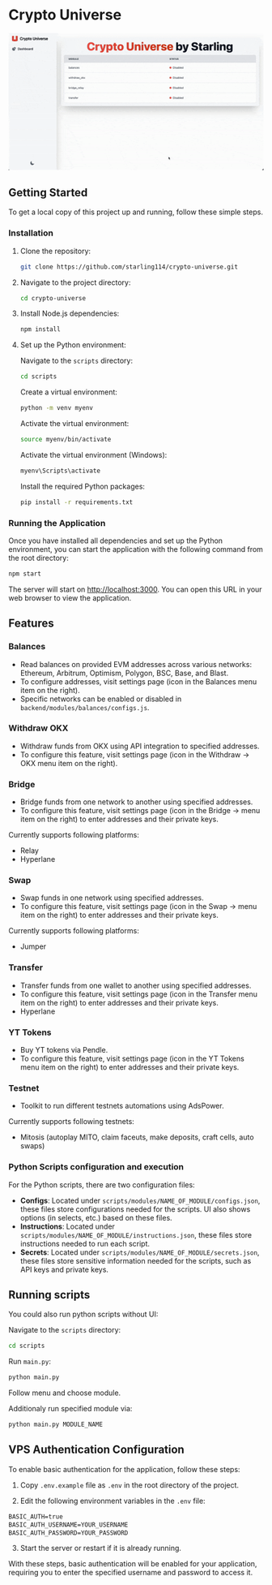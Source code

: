 # Crypto Universe
![Demo](demo/crypto-universe.gif)

## Getting Started

To get a local copy of this project up and running, follow these simple steps.

### Installation

1. Clone the repository:

   ```bash
   git clone https://github.com/starling114/crypto-universe.git
   ```

2. Navigate to the project directory:

   ```bash
   cd crypto-universe
   ```

3. Install Node.js dependencies:

   ```bash
   npm install
   ```

4. Set up the Python environment:

    Navigate to the `scripts` directory:

    ```bash
    cd scripts
    ```

    Create a virtual environment:

    ```bash
    python -m venv myenv
    ```

    Activate the virtual environment:

    ```bash
    source myenv/bin/activate
    ```

    Activate the virtual environment (Windows):

    ```bash
    myenv\Scripts\activate
    ```

    Install the required Python packages:

    ```bash
    pip install -r requirements.txt
    ```

### Running the Application

Once you have installed all dependencies and set up the Python environment, you can start the application with the following command from the root directory:

```bash
npm start
```

The server will start on [http://localhost:3000](http://localhost:3000). You can open this URL in your web browser to view the application.

## Features

### Balances

- Read balances on provided EVM addresses across various networks: Ethereum, Arbitrum, Optimism, Polygon, BSC, Base, and Blast.
- To configure addresses, visit settings page (icon in the Balances menu item on the right).
- Specific networks can be enabled or disabled in `backend/modules/balances/configs.js`.

### Withdraw OKX

- Withdraw funds from OKX using API integration to specified addresses.
- To configure this feature, visit settings page (icon in the Withdraw -> OKX menu item on the right).

### Bridge
- Bridge funds from one network to another using specified addresses.
- To configure this feature, visit settings page (icon in the Bridge -> menu item on the right) to enter addresses and their private keys.

Currently supports following platforms:
- Relay
- Hyperlane

### Swap
- Swap funds in one network using specified addresses.
- To configure this feature, visit settings page (icon in the Swap -> menu item on the right) to enter addresses and their private keys.

Currently supports following platforms:
- Jumper

### Transfer

- Transfer funds from one wallet to another using specified addresses.
- To configure this feature, visit settings page (icon in the Transfer menu item on the right) to enter addresses and their private keys.
- Hyperlane

### YT Tokens

- Buy YT tokens via Pendle.
- To configure this feature, visit settings page (icon in the YT Tokens menu item on the right) to enter addresses and their private keys.

### Testnet
- Toolkit to run different testnets automations using AdsPower.

Currently supports following testnets:
- Mitosis (autoplay MITO, claim faceuts, make deposits, craft cells, auto swaps)

### Python Scripts configuration and execution

For the Python scripts, there are two configuration files:

- **Configs**: Located under `scripts/modules/NAME_OF_MODULE/configs.json`, these files store configurations needed for the scripts. UI also shows options (in selects, etc.) based on these files.
- **Instructions**: Located under `scripts/modules/NAME_OF_MODULE/instructions.json`, these files store instructions needed to run each script.
- **Secrets**: Located under `scripts/modules/NAME_OF_MODULE/secrets.json`, these files store sensitive information needed for the scripts, such as API keys and private keys.

## Running scripts

You could also run python scripts without UI:

Navigate to the `scripts` directory:

```bash
cd scripts
```

Run `main.py`:

```bash
python main.py
```

Follow menu and choose module.

Additionaly run specified module via:

```bash
python main.py MODULE_NAME
```

## VPS Authentication Configuration

To enable basic authentication for the application, follow these steps:

1. Copy `.env.example` file as `.env` in the root directory of the project.

2. Edit the following environment variables in the `.env` file:

  ```plaintext
  BASIC_AUTH=true
  BASIC_AUTH_USERNAME=YOUR_USERNAME
  BASIC_AUTH_PASSWORD=YOUR_PASSWORD
  ```

3. Start the server or restart if it is already running.

With these steps, basic authentication will be enabled for your application, requiring you to enter the specified username and password to access it.
